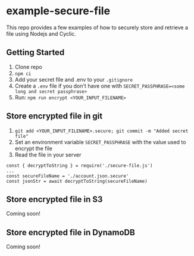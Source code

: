# example-secure-file

This repo provides a few examples of how to securely store and retrieve a file
using Nodejs and Cyclic.

## Getting Started

1) Clone repo
1) `npm ci`
1) Add your secret file and .env to your `.gitignore`
1) Create a `.env` file if you don't have one with `SECRET_PASSPHRASE=<some long and secret passphrase>`
1) Run: `npm run encrypt <YOUR_INPUT_FILENAME>`

## Store encrypted file in git

1) `git add <YOUR_INPUT_FILENAME>.secure; git commit -m "Added secret file"`
1) Set an environment variable `SECRET_PASSPHRASE` with the value used to encrypt the file
1) Read the file in your server
```
const { decryptToString } = require('./secure-file.js')
...
const secureFileName = './account.json.secure'
const jsonStr = await decryptToString(secureFileName)
```

## Store encrypted file in S3

Coming soon!

## Store encrypted file in DynamoDB

Coming soon!


